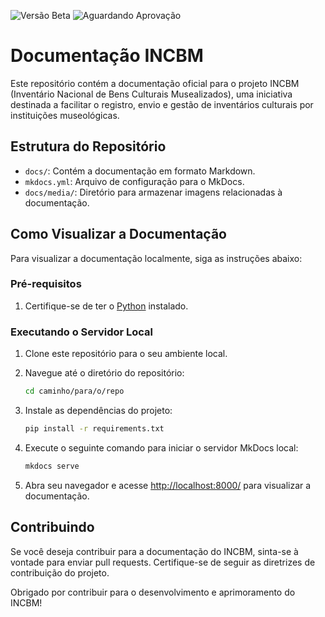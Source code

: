 ![Versão Beta](https://img.shields.io/badge/Vers%C3%A3o-Beta-yellow)
![Aguardando Aprovação](https://img.shields.io/badge/Status-Aguardando%20Aprova%C3%A7%C3%A3o-lightgrey)

# Documentação INCBM

Este repositório contém a documentação oficial para o projeto INCBM (Inventário Nacional de Bens Culturais Musealizados), uma iniciativa destinada a facilitar o registro, envio e gestão de inventários culturais por instituições museológicas.

## Estrutura do Repositório

- `docs/`: Contém a documentação em formato Markdown.
- `mkdocs.yml`: Arquivo de configuração para o MkDocs.
- `docs/media/`: Diretório para armazenar imagens relacionadas à documentação.

## Como Visualizar a Documentação

Para visualizar a documentação localmente, siga as instruções abaixo:

### Pré-requisitos

1. Certifique-se de ter o [Python](https://www.python.org) instalado.

### Executando o Servidor Local

1. Clone este repositório para o seu ambiente local.

2. Navegue até o diretório do repositório:

   ```bash
   cd caminho/para/o/repo
   ```

3. Instale as dependências do projeto:

   ```bash
   pip install -r requirements.txt
   ```

4. Execute o seguinte comando para iniciar o servidor MkDocs local:

   ```bash
   mkdocs serve
   ```

5. Abra seu navegador e acesse [http://localhost:8000/](http://localhost:8000/) para visualizar a documentação.

## Contribuindo

Se você deseja contribuir para a documentação do INCBM, sinta-se à vontade para enviar pull requests. Certifique-se de seguir as diretrizes de contribuição do projeto.

Obrigado por contribuir para o desenvolvimento e aprimoramento do INCBM!